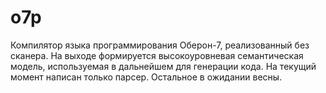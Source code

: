 # o7p
Компилятор языка программирования Оберон-7, реализованный без сканера. На выходе формируется высокоуровневая семантическая модель, используемая в дальнейшем для генерации кода.
На текущий момент написан только парсер. Остальное в ожидании весны.
